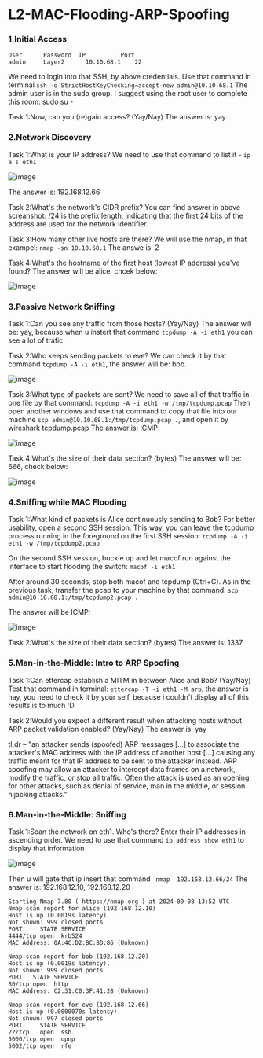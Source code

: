 # L2-MAC-Flooding-ARP-Spoofing

<h3>1.Initial Access</h3>

```
User	  Password	IP	        Port
admin	  Layer2	  10.10.68.1	22
```

We need to login into that SSH, by above credentials.
Use that command in terminal ```ssh -o StrictHostKeyChecking=accept-new admin@10.10.68.1```
The admin user is in the sudo group. I suggest using the root user to complete this room: sudo su -

Task 1:Now, can you (re)gain access? (Yay/Nay)
The answer is: yay

<h3>2.Network Discovery</h3>

Task 1:What is your IP address?
We need to use that command to list it - ```ip a s eth1```

![image](https://github.com/user-attachments/assets/5f4e97e8-0a57-4bbb-abb5-9797033c3142)

The answer is: 192.168.12.66

Task 2:What's the network's CIDR prefix?
You can find answer in above screanshot:
/24 is the prefix length, indicating that the first 24 bits of the address are used for the network identifier.

Task 3:How many other live hosts are there?
We will use the nmap, in that exampel: ```nmap -sn 10.10.68.1```
The answe is: 2

Task 4:What's the hostname of the first host (lowest IP address) you've found?
The answer will be alice, chcek below:

![image](https://github.com/user-attachments/assets/5de8a446-48e2-43ad-bb4f-5ddf005207a2)


<h3>3.Passive Network Sniffing</h3>

Task 1:Can you see any traffic from those hosts? (Yay/Nay)
The answer will be: yay, because when u instert that command ```tcpdump -A -i eth1``` you can see a lot of trafic.

Task 2:Who keeps sending packets to eve?
We can check it by that command ```tcpdump -A -i eth1```, the answer will be: bob.

![image](https://github.com/user-attachments/assets/311ecd73-f656-42a9-b4a5-1afa97f4c5e9)

Task 3:What type of packets are sent?
We need to save all of that traffic in one file by that command: ```tcpdump -A -i eth1 -w /tmp/tcpdump.pcap```
Then open another windows and use that command to copy that file into our machine ```scp admin@10.10.68.1:/tmp/tcpdump.pcap .```, and open it by wireshark tcpdump.pcap
The answer is: ICMP

![image](https://github.com/user-attachments/assets/84c930dd-a2b4-4b9f-8141-8e2def8a73a2)

Task 4:What's the size of their data section? (bytes)
The answer will be: 666, check below:

![image](https://github.com/user-attachments/assets/1ff3784d-f07a-45fa-81dc-cea62d042d3f)


<h3>4.Sniffing while MAC Flooding</h3>


Task 1:What kind of packets is Alice continuously sending to Bob? 
For better usability, open a second SSH session. This way, you can leave the tcpdump process running in the foreground on the first SSH session:
```tcpdump -A -i eth1 -w /tmp/tcpdump2.pcap```

On the second SSH session, buckle up and let macof run against the interface to start flooding the switch:
```macof -i eth1```

After around 30 seconds, stop both macof and tcpdump (Ctrl+C).
As in the previous task, transfer the pcap to your machine by that command: ```scp admin@10.10.68.1:/tmp/tcpdump2.pcap .```

The answer will be ICMP:

![image](https://github.com/user-attachments/assets/8bc2814f-9cb2-4d60-89ec-c764f6476890)

Task 2:What's the size of their data section? (bytes)
The answer is: 1337

<h3>5.Man-in-the-Middle: Intro to ARP Spoofing</h3>

Task 1:Can ettercap establish a MITM in between Alice and Bob? (Yay/Nay)
Test that command in terminal: ```ettercap -T -i eth1 -M arp```, the answer is nay, you need to check it by your self, because i couldn't display all of this results is to much :D

Task 2:Would you expect a different result when attacking hosts without ARP packet validation enabled? (Yay/Nay)
The answer is: yay

tl;dr – "an attacker sends (spoofed) ARP messages […] to associate the attacker's MAC address with the IP address of another host […] causing any traffic meant for that IP address to be sent to the attacker instead. ARP spoofing may allow an attacker to intercept data frames on a network, modify the traffic, or stop all traffic. Often the attack is used as an opening for other attacks, such as denial of service, man in the middle, or session hijacking attacks."


<h3>6.Man-in-the-Middle: Sniffing</h3>

Task 1:Scan the network on eth1. Who's there? Enter their IP addresses in ascending order.
We need to use that command ```ip address show eth1``` to display that information

![image](https://github.com/user-attachments/assets/2dd8bc5d-8f47-4c68-a71a-d4648b5328ca)

Then u will gate that ip insert that command ``` nmap  192.168.12.66/24```
The answer is: 192.168.12.10, 192.168.12.20
```
Starting Nmap 7.80 ( https://nmap.org ) at 2024-09-08 13:52 UTC
Nmap scan report for alice (192.168.12.10)
Host is up (0.0019s latency).
Not shown: 999 closed ports
PORT     STATE SERVICE
4444/tcp open  krb524
MAC Address: 0A:4C:D2:BC:BD:86 (Unknown)

Nmap scan report for bob (192.168.12.20)
Host is up (0.0019s latency).
Not shown: 999 closed ports
PORT   STATE SERVICE
80/tcp open  http
MAC Address: C2:31:C0:3F:41:28 (Unknown)

Nmap scan report for eve (192.168.12.66)
Host is up (0.0000070s latency).
Not shown: 997 closed ports
PORT     STATE SERVICE
22/tcp   open  ssh
5000/tcp open  upnp
5002/tcp open  rfe
```


